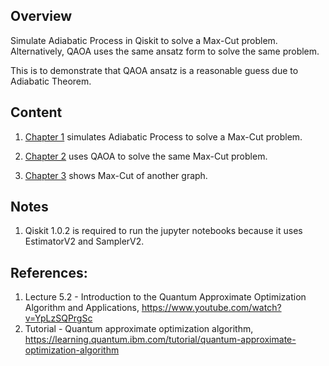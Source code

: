 ## Overview
Simulate Adiabatic Process in Qiskit to solve a Max-Cut problem.  Alternatively, QAOA uses the same ansatz form to solve the same problem.

This is to demonstrate that QAOA ansatz is a reasonable guess due to Adiabatic Theorem.

## Content
1. [Chapter 1](01_adiabatic_process.ipynb) simulates Adiabatic Process to solve a Max-Cut problem.

2. [Chapter 2](02_qaoa.ipynb) uses QAOA to solve the same Max-Cut problem.

3. [Chapter 3](03_example_2.ipynb) shows Max-Cut of another graph.

## Notes
1. Qiskit 1.0.2 is required to run the jupyter notebooks because it uses EstimatorV2 and SamplerV2.

## References:

1. Lecture 5.2 - Introduction to the Quantum Approximate Optimization Algorithm and Applications, https://www.youtube.com/watch?v=YpLzSQPrgSc
2. Tutorial - Quantum approximate optimization algorithm, https://learning.quantum.ibm.com/tutorial/quantum-approximate-optimization-algorithm
